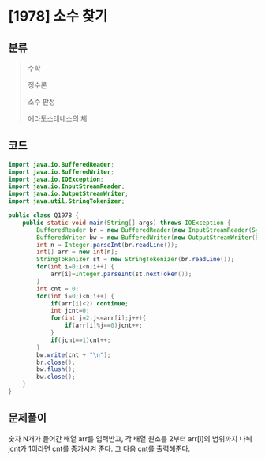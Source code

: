 # [1978] 소수 찾기

## 분류
> 수학
>
> 정수론
>
> 소수 판정
>
> 에라토스테네스의 체

## 코드
```java
import java.io.BufferedReader;
import java.io.BufferedWriter;
import java.io.IOException;
import java.io.InputStreamReader;
import java.io.OutputStreamWriter;
import java.util.StringTokenizer;

public class Q1978 {
	public static void main(String[] args) throws IOException {
		BufferedReader br = new BufferedReader(new InputStreamReader(System.in));
		BufferedWriter bw = new BufferedWriter(new OutputStreamWriter(System.out));
		int n = Integer.parseInt(br.readLine());
		int[] arr = new int[n];
		StringTokenizer st = new StringTokenizer(br.readLine());
		for(int i=0;i<n;i++) {
			arr[i]=Integer.parseInt(st.nextToken());
		}
		int cnt = 0;
		for(int i=0;i<n;i++) {
			if(arr[i]<2) continue;
			int jcnt=0;
			for(int j=2;j<=arr[i];j++){
				if(arr[i]%j==0)jcnt++;
			}
			if(jcnt==1)cnt++;
		}
		bw.write(cnt + "\n");
		br.close();
		bw.flush();
		bw.close();
	}
}

```

## 문제풀이

숫자 N개가 들어간 배열 arr를 입력받고, 각 배열 원소를 2부터 arr[i]의 범위까지 나눠 jcnt가 1이라면 cnt를 증가시켜 준다. 그 다음 cnt를 출력해준다.